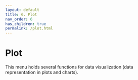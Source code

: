 ```yaml
---
layout: default
title: 6. Plot
nav_order: 6
has_children: true
permalink: /plot.html
---
```


# Plot
This menu holds several functions for data visualization (data representation in plots and charts).
<!--To make it as easy as possible to write documentation in plain Markdown, most UI components are styled using default Markdown elements with few additional CSS classes needed.
{: .fs-6 .fw-300 }-->
